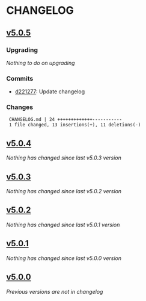 # CHANGELOG

## [v5.0.5](https://github.com/softspring/account-bundle/releases/tag/v5.0.5)

### Upgrading

*Nothing to do on upgrading*

### Commits

- [d221277](https://github.com/softspring/account-bundle/commit/d2212772243c6602474495a36b6402a3a1c03876): Update changelog

### Changes

```
 CHANGELOG.md | 24 +++++++++++++-----------
 1 file changed, 13 insertions(+), 11 deletions(-)
```

## [v5.0.4](https://github.com/softspring/account-bundle/releases/tag/v5.0.4)

*Nothing has changed since last v5.0.3 version*

## [v5.0.3](https://github.com/softspring/account-bundle/releases/tag/v5.0.3)

*Nothing has changed since last v5.0.2 version*

## [v5.0.2](https://github.com/softspring/account-bundle/releases/tag/v5.0.2)

*Nothing has changed since last v5.0.1 version*

## [v5.0.1](https://github.com/softspring/account-bundle/releases/tag/v5.0.1)

*Nothing has changed since last v5.0.0 version*

## [v5.0.0](https://github.com/softspring/account-bundle/releases/tag/v5.0.0)

*Previous versions are not in changelog*
